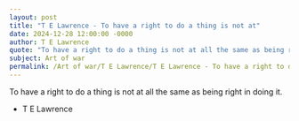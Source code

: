 ```yaml
---
layout: post
title: "T E Lawrence - To have a right to do a thing is not at"
date: 2024-12-28 12:00:00 -0000
author: T E Lawrence
quote: "To have a right to do a thing is not at all the same as being right in doing it."
subject: Art of war
permalink: /Art of war/T E Lawrence/T E Lawrence - To have a right to do a thing is not at
---
```


To have a right to do a thing is not at all the same as being right in doing it.

- T E Lawrence
